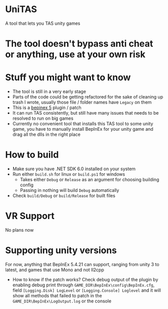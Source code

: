 # UniTAS
A tool that lets you TAS unity games

# The tool doesn't bypass anti cheat or anything, use at your own risk

# Stuff you might want to know
- The tool is still in a very early stage
- Parts of the code could be getting refactored for the sake of cleaning up trash I wrote, usually those file / folder names have `Legacy` on them
- This is a [bepinex 5](https://docs.bepinex.dev/articles/user_guide/installation/index.html) plugin / patch
- It can run TAS consistently, but still have many issues that needs to be resolved to run on big games
- Currently no convenient tool that installs this TAS tool to some unity game, you have to manually install BepInEx for your unity game and drag all the dlls in the right place

# How to build
- Make sure you have .NET SDK 6.0 installed on your system
- Run either `build.sh` for linux or `build.ps1` for windows
  - Takes either `Debug` or `Release` as an argument for choosing building config
  - Passing in nothing will build `Debug` automatically
- Check `build/Debug` or `build/Release` for built files

# VR Support
No plans now

# Supporting unity versions
For now, anything that BepInEx 5.4.21 can support, ranging from unity 3 to latest, and games that use Mono and not Il2cpp

- How to know if the patch works? Check debug output of the plugin by enabling debug print through `GAME_DIR\BepInEx\config\BepInEx.cfg`, field `[Logging.Disk] LogLevel` or `[Logging.Console] Loglevel` and it will show all methods that failed to patch in the `GAME_DIR\BepInEx\LogOutput.log` or the console